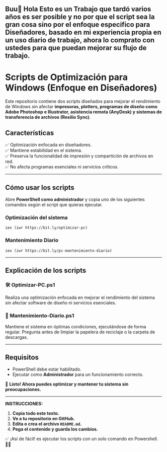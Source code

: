 Buu👻 Hola Esto es un Trabajo que tardó varios años es ser posible y no por que el script sea la gran cosa sino por el enfoque especifico para Diseñadores, basado en mi experiencia propia en un uso dìario de trabajo, ahora lo comprato con ustedes para que puedan mejorar su flujo de trabajo.
---
# Scripts de Optimización para Windows (Enfoque en Diseñadores)

Este repositorio contiene dos scripts diseñados para mejorar el rendimiento de Windows sin afectar **impresoras, plotters, programas de diseño como Adobe Photoshop e Illustrator, asistencia remota (AnyDesk) y sistemas de transferencia de archivos (Resilio Sync)**.  

## **Características**  
✅ Optimización enfocada en diseñadores.  
✅ Mantiene estabilidad en el sistema.  
✅ Preserva la funcionalidad de impresión y compartición de archivos en red.  
✅ No afecta programas esenciales ni servicios críticos.  

---

## **Cómo usar los scripts**  

Abre **PowerShell como administrador** y copia uno de los siguientes comandos según el script que quieras ejecutar.  

### **Optimización del sistema**  
```
iex (iwr https://bit.ly/optimizar-pc)
```

### **Mantenimiento Diario**  
```
iex (iwr https://bit.ly/pc-mantenimiento-diario)
```

---

## **Explicación de los scripts**  

### 🛠 **Optimizar-PC.ps1**  
Realiza una optimización enfocada en mejorar el rendimiento del sistema sin afectar software de diseño ni servicios esenciales.  

### 🔄 **Mantenimiento-Diario.ps1**  
Mantiene el sistema en óptimas condiciones, ejecutándose de forma regular. Pregunta antes de limpiar la papelera de reciclaje o la carpeta de descargas.  

---

## **Requisitos**  
- PowerShell debe estar habilitado.  
- Ejecutar como **Administrador** para un funcionamiento correcto.  

🚀 **Listo! Ahora puedes optimizar y mantener tu sistema sin preocupaciones.**  

---

**INSTRUCCIONES:**  
1. **Copia todo este texto.**  
2. **Ve a tu repositorio en GitHub.**  
3. **Edita o crea el archivo `README.md`.**  
4. **Pega el contenido y guarda los cambios.**  

✅ ¡Así de fácil! es ejecutar los scripts con un solo comando en Powershell. 🚀😃
